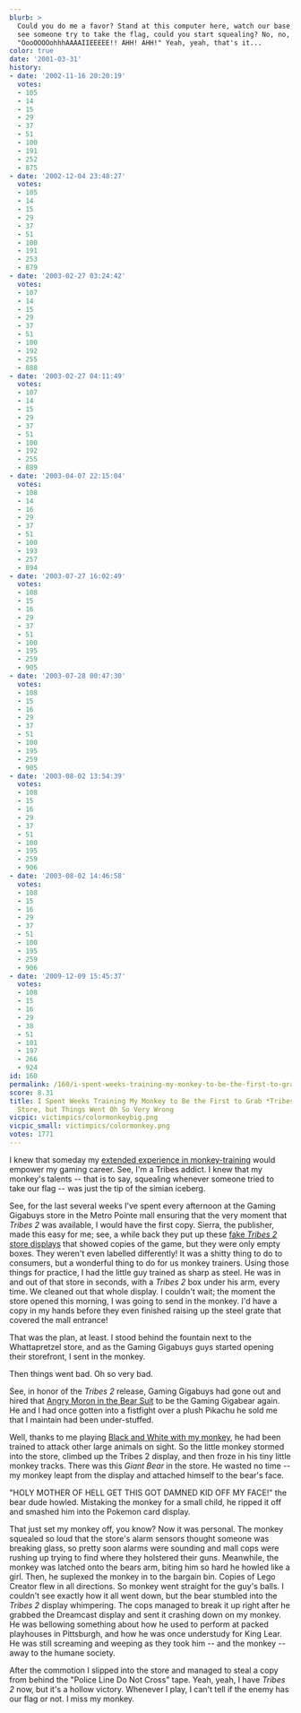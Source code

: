 ```yaml
---
blurb: >
  Could you do me a favor? Stand at this computer here, watch our base, and if you
  see someone try to take the flag, could you start squealing? No, no, like this:
  "OooOOOOohhhAAAAIIEEEEE!! AHH! AHH!" Yeah, yeah, that's it...
color: true
date: '2001-03-31'
history:
- date: '2002-11-16 20:20:19'
  votes:
  - 105
  - 14
  - 15
  - 29
  - 37
  - 51
  - 100
  - 191
  - 252
  - 875
- date: '2002-12-04 23:48:27'
  votes:
  - 105
  - 14
  - 15
  - 29
  - 37
  - 51
  - 100
  - 191
  - 253
  - 879
- date: '2003-02-27 03:24:42'
  votes:
  - 107
  - 14
  - 15
  - 29
  - 37
  - 51
  - 100
  - 192
  - 255
  - 888
- date: '2003-02-27 04:11:49'
  votes:
  - 107
  - 14
  - 15
  - 29
  - 37
  - 51
  - 100
  - 192
  - 255
  - 889
- date: '2003-04-07 22:15:04'
  votes:
  - 108
  - 14
  - 16
  - 29
  - 37
  - 51
  - 100
  - 193
  - 257
  - 894
- date: '2003-07-27 16:02:49'
  votes:
  - 108
  - 15
  - 16
  - 29
  - 37
  - 51
  - 100
  - 195
  - 259
  - 905
- date: '2003-07-28 00:47:30'
  votes:
  - 108
  - 15
  - 16
  - 29
  - 37
  - 51
  - 100
  - 195
  - 259
  - 905
- date: '2003-08-02 13:54:39'
  votes:
  - 108
  - 15
  - 16
  - 29
  - 37
  - 51
  - 100
  - 195
  - 259
  - 906
- date: '2003-08-02 14:46:58'
  votes:
  - 108
  - 15
  - 16
  - 29
  - 37
  - 51
  - 100
  - 195
  - 259
  - 906
- date: '2009-12-09 15:45:37'
  votes:
  - 108
  - 15
  - 16
  - 29
  - 38
  - 51
  - 101
  - 197
  - 266
  - 924
id: 160
permalink: /160/i-spent-weeks-training-my-monkey-to-be-the-first-to-grab-tribes-2-at-the-store-but-things-went-oh-so-very-wrong/
score: 8.31
title: I Spent Weeks Training My Monkey to Be the First to Grab *Tribes 2* at the
  Store, but Things Went Oh So Very Wrong
vicpic: victimpics/colormonkeybig.png
vicpic_small: victimpics/colormonkey.png
votes: 1771
---
```


I knew that someday my [extended experience in
monkey-training](@/victim/153.md) would empower my gaming career.
See, I'm a Tribes addict. I knew that my monkey's talents -- that is to
say, squealing whenever someone tried to take our flag -- was just the
tip of the simian iceberg.

See, for the last several weeks I've spent every afternoon at the Gaming
Gigabuys store in the Metro Pointe mall ensuring that the very moment
that *Tribes 2* was available, I would have the first copy. Sierra, the
publisher, made this easy for me; see, a while back they put up these
[fake *Tribes 2* store
displays](http://web.archive.org/web/20010331000000/http://www.penny-arcade.com/view.php3?date=2001-03-26&res=l)
that showed copies of the game, but they were only empty boxes. They
weren't even labelled differently! It was a shitty thing to do to
consumers, but a wonderful thing to do for us monkey trainers. Using
those things for practice, I had the little guy trained as sharp as
steel. He was in and out of that store in seconds, with a *Tribes 2* box
under his arm, every time. We cleaned out that whole display. I couldn't
wait; the moment the store opened this morning, I was going to send in
the monkey. I'd have a copy in my hands before they even finished
raising up the steel grate that covered the mall entrance!

That was the plan, at least. I stood behind the fountain next to the
Whattapretzel store, and as the Gaming Gigabuys guys started opening
their storefront, I sent in the monkey.

Then things went bad. Oh so very bad.

See, in honor of the *Tribes 2* release, Gaming Gigabuys had gone out
and hired that [Angry Moron in the Bear Suit](@/victim/106.md) to be
the Gaming Gigabear again. He and I had once gotten into a fistfight
over a plush Pikachu he sold me that I maintain had been under-stuffed.

Well, thanks to me playing [Black and White with my
monkey](@/victim/158.md), he had been trained to attack other large
animals on sight. So the little monkey stormed into the store, climbed
up the Tribes 2 display, and then froze in his tiny little monkey
tracks. There was this *Giant Bear* in the store. He wasted no time --
my monkey leapt from the display and attached himself to the bear's
face.

"HOLY MOTHER OF HELL GET THIS GOT DAMNED KID OFF MY FACE!" the bear dude
howled. Mistaking the monkey for a small child, he ripped it off and
smashed him into the Pokemon card display.

That just set my monkey off, you know? Now it was personal. The monkey
squealed so loud that the store's alarm sensors thought someone was
breaking glass, so pretty soon alarms were sounding and mall cops were
rushing up trying to find where they holstered their guns. Meanwhile,
the monkey was latched onto the bears arm, biting him so hard he howled
like a girl. Then, he suplexed the monkey in to the bargain bin. Copies
of Lego Creator flew in all directions. So monkey went straight for the
guy's balls. I couldn't see exactly how it all went down, but the bear
stumbled into the *Tribes 2* display whimpering. The cops managed to
break it up right after he grabbed the Dreamcast display and sent it
crashing down on my monkey. He was bellowing something about how he used
to perform at packed playhouses in Pittsburgh, and how he was once
understudy for King Lear. He was still screaming and weeping as they
took him -- and the monkey -- away to the humane society.

After the commotion I slipped into the store and managed to steal a copy
from behind the "Police Line Do Not Cross" tape. Yeah, yeah, I have
*Tribes 2* now, but it's a hollow victory. Whenever I play, I can't tell
if the enemy has our flag or not. I miss my monkey.